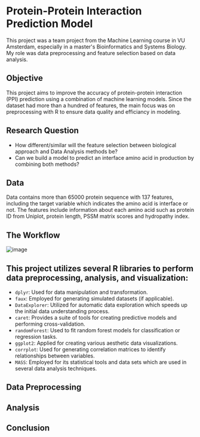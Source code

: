 # Protein-Protein Interaction Prediction Model
This project was a team project from the Machine Learning course in VU Amsterdam, especially in a master's Bioinformatics and Systems Biology.
My role was data preprocessing and feature selection based on data analysis.

## Objective
This project aims to improve the accuracy of protein-protein interaction (PPI) prediction using a combination of machine learning
 models. Since the dataset had more than a hundred of features, the main focus was on preprocessing with R to ensure data quality and efficiancy in modeling.

 ## Research Question
- How different/similar will the feature selection between biological  approach and Data Analysis methods be?
- Can we build a model to predict an interface amino acid in production by combining both methods?

## Data
Data contains more than 65000 protein sequence with 137 features, including the target variable which indicates the amino acid is interface or not. The features include information about each amino acid such as protein ID from Uniplot, protein length, PSSM matrix scores and hydropathy index.

## The Workflow
![image](https://github.com/user-attachments/assets/48547f9c-35d4-49ac-8c5e-2a4a2cae093b)


## This project utilizes several R libraries to perform data preprocessing, analysis, and visualization:

- `dplyr`: Used for data manipulation and transformation.
- `faux`: Employed for generating simulated datasets (if applicable).
- `DataExplorer`: Utilized for automatic data exploration which speeds up the initial data understanding process.
- `caret`: Provides a suite of tools for creating predictive models and performing cross-validation.
- `randomForest`: Used to fit random forest models for classification or regression tasks.
- `ggplot2`: Applied for creating various aesthetic data visualizations.
- `corrplot`: Used for generating correlation matrices to identify relationships between variables.
- `MASS`: Employed for its statistical tools and data sets which are used in several data analysis techniques.


## Data Preprocessing


## Analysis


## Conclusion


